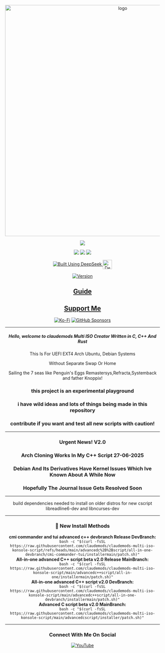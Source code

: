 <p align="center">
    <img width="750" src="https://i.imgur.com/jQOlkyk.png" alt="logo">
</p>

<div align="center">

  <a href="https://www.linux.org" target="_blank"><img src="https://img.shields.io/badge/OS-Linux-e06c75?style=for-the-badge&logo=linux" /></a>
  
  <a href="https://archlinux.org" target="_blank"><img src="https://img.shields.io/badge/DISTRO-Arch-56b6c2?style=for-the-badge&logo=arch-linux" /></a>
  <a href="https://ubuntu.com/" target="_blank"><img src="https://img.shields.io/badge/DISTRO-Ubuntu-E95420?style=for-the-badge&logo=Ubuntu" /></a>
  <a href="https://www.debian.org" target="_blank"><img src="https://img.shields.io/badge/DISTRO-Debian-CE0058?style=for-the-badge&logo=Debian" /></a>
  
  <a href="https://chat.deepseek.com/" target="_blank">
    <img src="https://img.shields.io/badge/Built_Using-DeepSeek-4D6BFE?style=for-the-badge&logo=deepseek&logoColor=4D6BFE" alt="Built Using DeepSeek">
    <img src="https://i.postimg.cc/ydBbyvRt/Deepseek.jpg" alt="DeepSeek Logo" style="height: 30px; vertical-align: middle;">
  </a>

  <div align="center">
      
[![Version](https://img.shields.io/github/v/release/claudemods/claudemods-multi-iso-konsole-script?color=FFD700&label=Latest%20Release&style=for-the-badge)](https://github.com/https://github.com/claudemods/claudemods-multi-iso-konsole-script/releases/tag/v2.0-27-06-2025)
 
  </div>

  ## [ Guide ](https://github.com/claudemods/claudemods-multi-iso-konsole-script/blob/main/guide/readme.md)

  ## [ Support Me ](https://www.paypal.com/paypalme/claudemods?country.x=GB&locale)

</div>

<div align="center">
    
  [![Ko-Fi](https://img.shields.io/badge/Ko--fi-F16061?style=for-the-badge&label=claudemods&color=3399FF&Linux&logo=ko-fi&logoColor=white)](https://ko-fi.com/claudemods)
  [![GitHub Sponsors](https://img.shields.io/badge/sponsor-30363D?style=for-the-badge&label=claudemods&color=A836FF&logo=GitHub-Sponsors&logoColor=#white)](https://github.com/sponsors/claudemods)

</div>

---

<div align="center">
  <h5 align="center">Hello, welcome to claudemods Multi ISO Creator Written in C, C++ And Rust</h5>
</div>

<p align="center">This Is For UEFI EXT4 Arch Ubuntu, Debian Systems </p>

<p align="center">Without Separate Swap Or Home </p>

<p align="center"> Sailing the 7 seas like Penguin's Eggs Remastersys,Refracta,Systemback and father Knoppix! </p>


<div align="center">
  <h3 align="center">this project is an experimental playground</h3>
</div>

<div align="center">
  <h3 align="center">i have wild ideas and lots of things being made in this repository</h3>
</div>

<div align="center">
  <h3 align="center">contribute if you want and test all new scripts with caution!</h3>
</div>

<div align="center">

---

    
  <h3 align="center">Urgent News! V2.0</h3>

  <h3 align="center">Arch Cloning Works In My C++ Script 27-06-2025</h3>
    
  <h3 align="center">Debian And Its Derivatives Have Kernel Issues Which Ive Known About A While Now</h3>
    
  <h3 align="center">Hopefully The Journal Issue Gets Resolved Soon</h3>

---

<div align="center">
  build dependencies needed to install on older distros for new cscript libreadline6-dev and libncurses-dev</div>


---
<div align="center">
    
### 🚀 New Install Methods

<div align="center">
  <strong>cmi commander and tui advanced c++ devbranch Release DevBranch:</strong><br>
  <code>bash -c "$(curl -fsSL https://raw.githubusercontent.com/claudemods/claudemods-multi-iso-konsole-script/refs/heads/main/advancedc%2B%2Bscript/all-in-one-devbranch/cmi-commander-tui/installermain/patch.sh)"</code>
</div>

<div align="center">
  <strong>All-in-one advanced C++ script beta v2.0 Release MainBranch:</strong><br>
  <code>bash -c "$(curl -fsSL https://raw.githubusercontent.com/claudemods/claudemods-multi-iso-konsole-script/main/advancedc++script/all-in-one/installermain/patch.sh)"</code>
</div>

<div align="center">
  <strong>All-in-one advanced C++ script v2.0 DevBranch:</strong><br>
  <code>bash -c "$(curl -fsSL https://raw.githubusercontent.com/claudemods/claudemods-multi-iso-konsole-script/main/advancedc++script/all-in-one-devbranch/installermain/patch.sh)"</code>
</div>

<div align="center">
  <strong>Advanced C script beta v2.0 MainBranch:</strong><br>
  <code>bash -c "$(curl -fsSL https://raw.githubusercontent.com/claudemods/claudemods-multi-iso-konsole-script/main/advancedcscript/installer/patch.sh)"</code>
</div>

---

<div align="center">
  <h3 align="center">Connect With Me On Social</h3>
</div>

<div align="center">
    
  [![YouTube](https://img.shields.io/youtube/channel/subscribers/UC6OgAhBq7Ocb5g1bQfVSd0Q?color=ff0000&label=Youtube&logo=youtube&style=palstic)](https://youtube.com/@claudemods)

</div>

